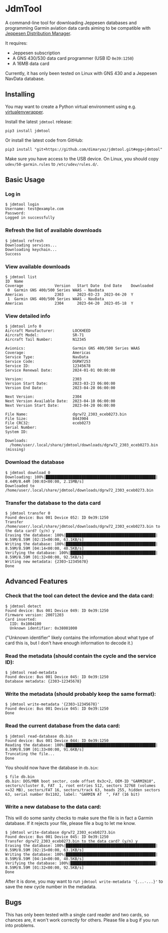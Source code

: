 # JdmTool

A command-line tool for downloading Jeppesen databases and programming Garmin aviation data cards aiming to be compatible with [Jeppesen Distribution Manager](https://ww2.jeppesen.com/data-solutions/jeppesen-distribution-manager/).

It requires:
- Jeppesen subscription
- A GNS 430/530 data card programmer (USB ID `0e39:1250`)
- A 16MB data card

Currently, it has only been tested on Linux with GNS 430 and a Jeppesen NavData database.

## Installing

You may want to create a Python virtual environment using e.g. [virtualenvwrapper](https://pypi.org/project/virtualenvwrapper/).

Install the latest `jdmtool` release:

```
pip3 install jdmtool
```

Or install the latest code from GitHub:

```
pip3 install "git+https://github.com/dimaryaz/jdmtool.git#egg=jdmtool"
```

Make sure you have access to the USB device. On Linux, you should copy `udev/50-garmin.rules` to `/etc/udev/rules.d/`.

## Basic Usage

### Log in

```
$ jdmtool login
Username: test@example.com
Password: 
Logged in successfully
```

### Refresh the list of available downloads

```
$ jdmtool refresh
Downloading services...
Downloading keychain...
Success
```

### View available downloads

```
$ jdmtool list
ID  Name                                                                    Coverage              Version   Start Date  End Date    Downloaded
 0  Garmin GNS 400/500 Series WAAS - NavData                                Americas              2303      2023-03-23  2023-04-20  Y         
 1  Garmin GNS 400/500 Series WAAS - NavData                                Americas              2304      2023-04-20  2023-05-18  Y         
```

### View detailed info

```
$ jdmtool info 0
Aircraft Manufacturer:        LOCKHEED
Aircraft Model:               SR-71
Aircraft Tail Number:         N12345

Avionics:                     Garmin GNS 400/500 Series WAAS
Coverage:                     Americas
Service Type:                 NavData
Service Code:                 DGRW7253
Service ID:                   12345678
Service Renewal Date:         2024-01-01 00:00:00

Version:                      2303
Version Start Date:           2023-03-23 06:00:00
Version End Date:             2023-04-20 06:00:00

Next Version:                 2304
Next Version Available Date:  2023-04-10 06:00:00
Next Version Start Date:      2023-04-20 06:00:00

File Name:                    dgrw72_2303_eceb0273.bin
File Size:                    8443904
File CRC32:                   eceb0273
Serial Number:                
System ID:                    

Downloads:
  /home/user/.local/share/jdmtool/downloads/dgrw72_2303_eceb0273.bin  (missing)
```

### Download the database

```
$ jdmtool download 0
Downloading: 100%|█████████████████████████████████████████████████| 8.44M/8.44M [00:03<00:00, 2.15MB/s]
Downloaded to /home/user/.local/share/jdmtool/downloads/dgrw72_2303_eceb0273.bin
```

### Transfer the database to the data card

```
$ jdmtool transfer 0
Found device: Bus 001 Device 052: ID 0e39:1250
Transfer /home/user/.local/share/jdmtool/downloads/dgrw72_2303_eceb0273.bin to the data card? (y/n) y
Erasing the database: 100%|████████████████████████████████████████| 8.59M/8.59M [02:15<00:00, 63.1KB/s]
Writing the database: 100%|████████████████████████████████████████| 8.59M/8.59M [04:14<00:00, 40.5KB/s]
Verifying the database: 100%|██████████████████████████████████████| 8.59M/8.59M [01:32<00:00, 92.5KB/s]
Writing new metadata: {2303~12345678}
Done
```

## Advanced Features

### Check that the tool can detect the device and the data card:

```
$ jdmtool detect
Found device: Bus 001 Device 049: ID 0e39:1250
Firmware version: 20071203
Card inserted:
  IID: 0x1004100
  Unknown identifier: 0x38001000
```

("Unknown identifier" likely contains the information about what type of card this is, but
I don't have enough information to decode it.)


### Read the metadata (should contain the cycle and the service ID):

```
$ jdmtool read-metadata
Found device: Bus 001 Device 045: ID 0e39:1250
Database metadata: {2303~12345678}
```

### Write the metadata (should probably keep the same format):

```
$ jdmtool write-metadata '{2303~12345678}'
Found device: Bus 001 Device 045: ID 0e39:1250
Done
```

### Read the current database from the data card:

```
$ jdmtool read-database db.bin
Found device: Bus 001 Device 044: ID 0e39:1250
Reading the database: 100%|████████████████████████████████████████| 8.59M/8.59M [01:33<00:00, 91.6KB/s]
Truncating the file...
Done
```

You should now have the database in `db.bin`:

```
$ file db.bin
db.bin: DOS/MBR boot sector, code offset 0x3c+2, OEM-ID "GARMIN10", sectors/cluster 8, FAT  1, root entries 512, sectors 32768 (volumes <=32 MB), sectors/FAT 16, sectors/track 63, heads 255, hidden sectors 63, serial number 0x1102, label: "GARMIN AT  ", FAT (16 bit)
```

### Write a new database to the data card:

This will do some sanity checks to make sure the file is in fact a Garmin database. If it rejects your file, please file a bug to let me know.

```
$ jdmtool write-database dgrw72_2303_eceb0273.bin
Found device: Bus 001 Device 045: ID 0e39:1250
Transfer dgrw72_2303_eceb0273.bin to the data card? (y/n) y
Erasing the database: 100%|████████████████████████████████████████| 8.59M/8.59M [02:15<00:00, 63.1KB/s]
Writing the database: 100%|████████████████████████████████████████| 8.59M/8.59M [04:14<00:00, 40.5KB/s]
Verifying the database: 100%|██████████████████████████████████████| 8.59M/8.59M [01:32<00:00, 92.5KB/s]
Done
```

After it is done, you may want to run `jdmtool write-metadata '{...-...}'` to save the new cycle number in the metadata.


## Bugs

This has only been tested with a single card reader and two cards, so chances are, it won't work correctly for others. Please file a bug if you run into problems.
